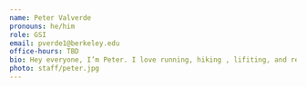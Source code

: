 ```yaml
---
name: Peter Valverde
pronouns: he/him
role: GSI
email: pverde1@berkeley.edu
office-hours: TBD
bio: Hey everyone, I’m Peter. I love running, hiking , lifiting, and reminding students to restart their kernel.
photo: staff/peter.jpg
---
```

